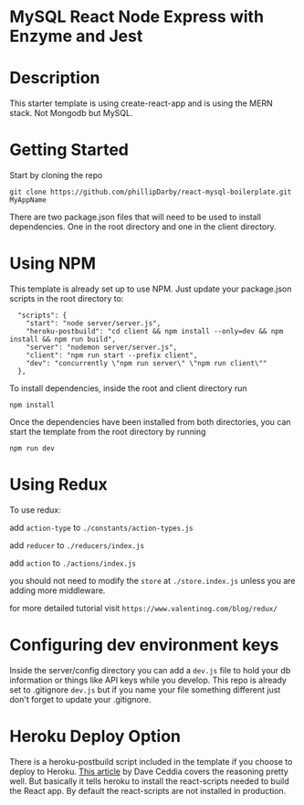 # MySQL React Node Express with Enzyme and Jest

# Description

This starter template is using create-react-app and is using the MERN stack. Not Mongodb but MySQL.

# Getting Started

Start by cloning the repo

`git clone https://github.com/phillipDarby/react-mysql-boilerplate.git MyAppName`

There are two package.json files that will need to be used to install dependencies. One in the root directory and one in the client directory.

# Using NPM

This template is already set up to use NPM.
Just update your package.json scripts in the root directory to:

```
  "scripts": {
    "start": "node server/server.js",
    "heroku-postbuild": "cd client && npm install --only=dev && npm install && npm run build",
    "server": "nodemon server/server.js",
    "client": "npm run start --prefix client",
    "dev": "concurrently \"npm run server\" \"npm run client\""
  },
```

To install dependencies, inside the root and client directory run

`npm install`

Once the dependencies have been installed from both directories, you can start the template from the root directory by running

`npm run dev`

# Using Redux

To use redux:

add `action-type` to `./constants/action-types.js`

add `reducer` to `./reducers/index.js`

add `action` to `./actions/index.js`

you should not need to modify the `store` at `./store.index.js` unless you are adding more middleware.

for more detailed tutorial visit `https://www.valentinog.com/blog/redux/`

# Configuring dev environment keys

Inside the server/config directory you can add a `dev.js` file to hold your db information or things like API keys while you develop. This repo is already set to .gitignore `dev.js` but if you name your file something different just don't forget to update your .gitignore.

# Heroku Deploy Option

There is a heroku-postbuild script included in the template if you choose to deploy to Heroku. [This article](https://daveceddia.com/deploy-react-express-app-heroku/) by Dave Ceddia covers the reasoning pretty well. But basically it tells heroku to install the react-scripts needed to build the React app. By default the react-scripts are not installed in production.
